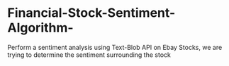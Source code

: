 # Financial-Stock-Sentiment-Algorithm-

Perform a sentiment analysis using Text-Blob API on Ebay Stocks, we are trying to determine the sentiment surrounding the stock
